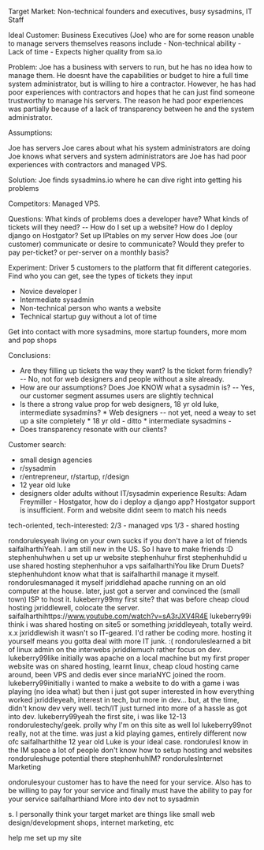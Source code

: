 Target Market: Non-technical founders and executives, busy sysadmins, IT Staff

Ideal Customer: Business Executives (Joe) who are for some reason unable to manage servers themselves reasons include
        - Non-technical ability
        - Lack of time
        - Expects higher quality from sa.io

Problem: Joe has a business with servers to run, but he has no idea how to manage them. He doesnt have the capabilities or budget to hire a full time
system administrator, but is willing to hire a contractor. However, he has had poor experiences with contractors and hopes that he can just find someone trustworthy to manage his servers. The reason he had poor experiences was partially because of a lack of transparency between he and the system administrator.

Assumptions:

Joe has servers
Joe cares about what his system administrators are doing
Joe knows what servers and system administrators are
Joe has had poor experiences with contractors and managed VPS.

Solution: Joe finds sysadmins.io where he can dive right into getting his problems

Competitors: Managed VPS.

Questions:
What kinds of problems does a developer have? What kinds of tickets will they need?  -- How do I set up a website? How do I deploy django on Hostgator? Set up IPtables on my server
How does Joe (our customer) communicate or desire to communicate? 
Would they prefer to pay per-ticket? or per-server on a monthly basis?

					 
Experiment:
Driver 5 customers to the platform that fit different categories. Find who you can get, see the types of tickets they input
* Novice developer I
* Intermediate sysadmin
* Non-technical person who wants a website
* Technical startup guy without a lot of time

Get into contact with more sysadmins, more startup founders, more mom and pop shops

Conclusions:
* Are they filling up tickets the way they want? Is the ticket form friendly? -- No, not for web designers and people without a site already.
* How are our assumptions? Does Joe KNOW what a sysadmin is? -- Yes, our customer segment assumes users are slightly technical
* Is there a strong value prop for web designers, 18 yr old luke, intermediate sysadmins? 
				* Web designers -- not yet, need a weay to set up a site completely
				* 18 yr old - ditto
				* intermediate sysadmins -
* Does transparency resonate with our clients?

Customer search:
* small design agencies
* r/sysadmin
* r/entrepreneur, r/startup, r/design
* 12 year old luke
* designers older adults without IT/sysadmin experience
Results:
Adam Freymiller - Hostgator, how do i deploy a django app? Hostgator support is insufficient. Form and website didnt seem to match his needs


tech-oriented, tech-interested:
2/3 - managed vps
1/3 - shared hosting

rondorulesyeah living on your own sucks if you don't have a lot of friends
saifalharthiYeah. I am still new in the US. So I have to make friends  :D
stephenhuhwhen u set up ur website
stephenhuhur first
stephenhuhdid u use shared hosting
stephenhuhor a vps
saifalharthiYou like Drum Duets?
stephenhuhdont know what that is
saifalharthiI manage it myself.
rondorulesmanaged it myself
jxriddlehad apache running on an old computer at the house. later, just got a server and convinced the (small town) ISP to host it.
lukeberry99my first site? that was before cheap cloud hosting
jxriddlewell, colocate the server.
saifalharthihttps://www.youtube.com/watch?v=sA3rJXV4R4E
lukeberry99i think i was shared hosting on site5 or something
jxriddleyeah, totally weird. x.x
jxriddlewish it wasn't so IT-geared. I'd rather be coding more. hosting it yourself means you gotta deal with more IT junk.  :(
rondoruleslearned a bit of linux admin on the interwebs
jxriddlemuch rather focus on dev.
lukeberry99like initially was apache on a local machine but my first proper website was on shared hosting, learnt linux, cheap cloud hosting came around, been VPS and dedis ever since
mariaNYC joined the room.
lukeberry99initially i wanted to make a website to do with a game i was playing (no idea what) but then i just got super interested in how everything worked
jxriddleyeah, interest in tech, but more in dev... but, at the time, didn't know dev very well. tech/IT just turned into more of a hassle as got into dev.
lukeberry99yeah the first site, i was like 12-13
rondorulestechy/geek. prolly why I'm on this site as well lol
lukeberry99not really, not at the time. was just a kid playing games, entirely different now ofc
saifalharthithe 12 year old Luke is your ideal case.
rondorulesI know in the IM space a lot of people don't know how to setup hosting and websites
rondoruleshuge potential there
stephenhuhIM?
rondorulesInternet Marketing

ondorulesyour customer has to have the need for your service. Also has to be willing to pay for your service and finally must have the ability to pay for your service
saifalharthiand More into dev not to sysadmin

s. I personally think your target market are things like small web design/development shops, internet marketing, etc

help me set up my site

